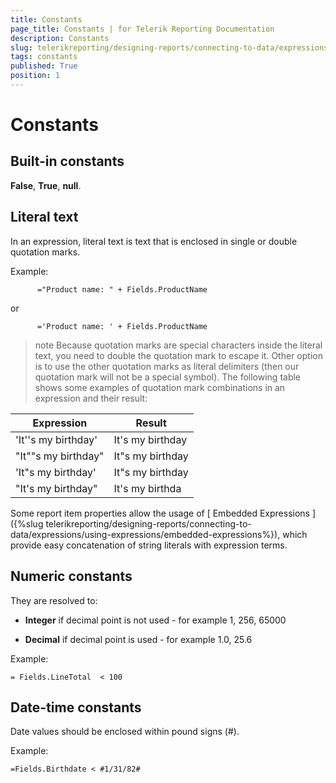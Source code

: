 ```yaml
---
title: Constants
page_title: Constants | for Telerik Reporting Documentation
description: Constants
slug: telerikreporting/designing-reports/connecting-to-data/expressions/expressions-reference/constants
tags: constants
published: True
position: 1
---
```


# Constants



## Built-in constants

__False__,           __True__, __null__.         

## Literal text

In an expression, literal           text is text that is enclosed in single or double quotation marks.         

Example:

	
          ="Product name: " + Fields.ProductName
        



or

	
          ='Product name: ' + Fields.ProductName
        



>note Because quotation marks are special characters inside the literal             text, you need to double the quotation mark to escape it. Other option is to use the other quotation marks as literal             delimiters (then our quotation mark will not be a special symbol).             The following table shows some examples of quotation mark combinations in an expression and their result:           


| Expression | Result |
| ------ | ------ |
|'It''s my birthday'|It's my birthday|
|"It""s my birthday"|It"s my birthday|
|'It"s my birthday'|It"s my birthday|
|"It's my birthday"|It's my birthda|





Some report item properties allow the usage of           [             Embedded             Expressions           ]({%slug telerikreporting/designing-reports/connecting-to-data/expressions/using-expressions/embedded-expressions%}), which provide easy concatenation of string literals           with expression terms.         

## Numeric constants

They are resolved to:

*  __Integer__ if decimal point is not used - for example 1, 256, 65000

*  __Decimal__ if decimal point is used - for example 1.0, 25.6

Example:

	= Fields.LineTotal  < 100



## Date-time constants

Date values should           be enclosed within pound signs (#).         

Example:

	=Fields.Birthdate < #1/31/82#


